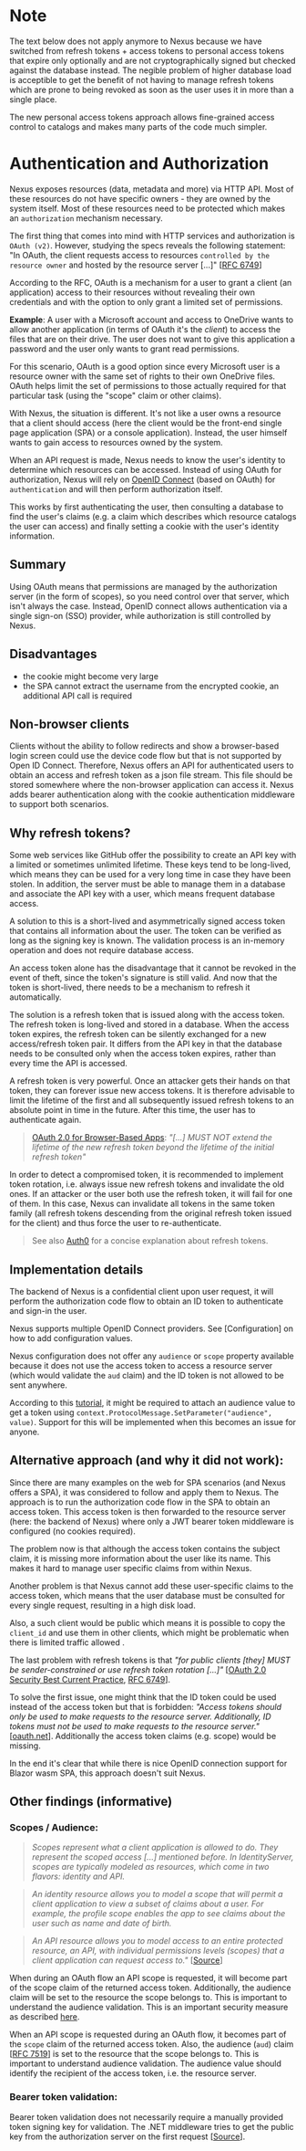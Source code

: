 # Note
The text below does not apply anymore to Nexus because we have switched from refresh tokens + access tokens to personal access tokens that expire only optionally and are not cryptographically signed but checked against the database instead. The negible problem of higher database load is acceptible to get the benefit of not having to manage refresh tokens which are prone to being revoked as soon as the user uses it in more than a single place.

The new personal access tokens approach allows fine-grained access control to catalogs and makes many parts of the code much simpler.

# Authentication and Authorization

Nexus exposes resources (data, metadata and more) via HTTP API. Most of these resources do not have specific owners - they are owned by the system itself. Most of these resources need to be protected which makes an `authorization` mechanism necessary.

The first thing that comes into mind with HTTP services and authorization is `OAuth (v2)`. However, studying the specs reveals the following statement:
"In OAuth, the client requests access to resources `controlled by the resource owner` and hosted by the resource server [...]" [[RFC 6749](https://datatracker.ietf.org/doc/html/rfc6749)]

According to the RFC, OAuth is a mechanism for a user to grant a client (an application) access to their resources without revealing their own credentials and with the option to only grant a limited set of permissions.

**Example**: A user with a Microsoft account and access to OneDrive wants to allow another application (in terms of OAuth it's the _client_) to access the files that are on their drive. The user does not want to give this application a password and the user only wants to grant read permissions.

For this scenario, OAuth is a good option since every Microsoft user is a resource owner with the same set of rights to their own OneDrive files. OAuth helps limit the set of permissions to those actually required for that particular task (using the "scope" claim or other claims).

With Nexus, the situation is different. It's not like a user owns a resource that a client should access (here the client would be the front-end single page application (SPA) or a console application). Instead, the user himself wants to gain access to resources owned by the system.

When an API request is made, Nexus needs to know the user's identity to determine which resources can be accessed. Instead of using OAuth for authorization, Nexus will rely on [OpenID Connect](https://openid.net/specs/openid-connect-core-1_0.html) (based on OAuth) for `authentication` and will then perform authorization itself.

This works by first authenticating the user, then consulting a database to find the user's claims (e.g. a claim which describes which resource catalogs the user can access) and finally setting a cookie with the user's identity information.

## Summary

Using OAuth means that permissions are managed by the authorization server (in the form of scopes), so you need control over that server, which isn't always the case. Instead, OpenID connect allows authentication via a single sign-on (SSO) provider, while authorization is still controlled by Nexus.

## Disadvantages

- the cookie might become very large
- the SPA cannot extract the username from the encrypted cookie, an additional API call is required

## Non-browser clients
Clients without the ability to follow redirects and show a browser-based login screen could use the device code flow but that is not supported by Open ID Connect. Therefore, Nexus offers an API for authenticated users to obtain an access and refresh token as a json file stream. This file should be stored somewhere where the non-browser application can access it. Nexus adds bearer authentication along with the cookie authentication middleware to support both scenarios.

## Why refresh tokens?

Some web services like GitHub offer the possibility to create an API key with a limited or sometimes unlimited lifetime. These keys tend to be long-lived, which means they can be used for a very long time in case they have been stolen. In addition, the server must be able to manage them in a database and associate the API key with a user, which means frequent database access.

A solution to this is a short-lived and asymmetrically signed access token that contains all information about the user. The token can be verified as long as the signing key is known. The validation process is an in-memory operation and does not require database access.

An access token alone has the disadvantage that it cannot be revoked in the event of theft, since the token's signature is still valid. And now that the token is short-lived, there needs to be a mechanism to refresh it automatically.

The solution is a refresh token that is issued along with the access token. The refresh token is long-lived and stored in a database. When the access token expires, the refresh token can be silently exchanged for a new access/refresh token pair. It differs from the API key in that the database needs to be consulted only when the access token expires, rather than every time the API is accessed.

A refresh token is very powerful. Once an attacker gets their hands on that token, they can forever issue new access tokens. It is therefore advisable to limit the lifetime of the first and all subsequently issued refresh tokens to an absolute point in time in the future. After this time, the user has to authenticate again. 

> [OAuth 2.0 for Browser-Based Apps](
https://datatracker.ietf.org/doc/html/draft-ietf-oauth-browser-based-apps-08): _"[...] MUST NOT extend the lifetime of the new refresh token beyond the lifetime of the initial refresh token"_

In order to detect a compromised token, it is recommended to implement token rotation, i.e. always issue new refresh tokens and invalidate the old ones. If an attacker or the user both use the refresh token, it will fail for one of them. In this case, Nexus can invalidate all tokens in the same token family (all refresh tokens descending from the original refresh token issued for the client) and thus force the user to re-authenticate. 

> See also [Auth0](https://auth0.com/docs/secure/tokens/refresh-tokens/refresh-token-rotation#:~:text=Refresh%20token%20rotation%20is%20a,that%20goes%20beyond%20silent%20authentication.&text=Refresh%20tokens%20are%20often%20used,issue%20long%2Dlived%20access%20tokens.) for a concise explanation about refresh tokens.

## Implementation details

The backend of Nexus is a confidential client upon user request, it will perform the authorization code flow to obtain an ID token to authenticate and sign-in the user.

Nexus supports multiple OpenID Connect providers. See [Configuration] on how to add configuration values.

Nexus configuration does not offer any `audience` or `scope` property available because it does not use the access token to access a resource server (which would validate the `aud` claim) and the ID token is not allowed to be sent anywhere. 

According to this [tutorial](https://auth0.com/blog/backend-for-frontend-pattern-with-auth0-and-dotnet/), it might be required to attach an audience value to get a token using `context.ProtocolMessage.SetParameter("audience", value)`. Support for this will be implemented when this becomes an issue for anyone.

## Alternative approach (and why it did not work):

Since there are many examples on the web for SPA scenarios (and Nexus offers a SPA), it was considered to follow and apply them to Nexus. The approach is to run the authorization code flow in the SPA to obtain an access token. This access token is then forwarded to the resource server (here: the backend of Nexus) where only a JWT bearer token middleware is configured (no cookies required).

The problem now is that although the access token contains the subject claim, it is missing more information about the user like its name. This makes it hard to manage user specific claims from within Nexus.

Another problem is that Nexus cannot add these user-specific claims to the access token, which means that the user database must be consulted for every single request, resulting in a high disk load.

Also, a such client would be public which means it is possible to copy the `client_id` and use them in other clients, which might be problematic when there is limited traffic allowed .

The last problem with refresh tokens is that _"for public clients [they] MUST be sender-constrained or use
   refresh token rotation [...]"_ [[OAuth 2.0 Security Best Current Practice](https://datatracker.ietf.org/doc/html/draft-ietf-oauth-security-topics-19#section-2.2.2), [RFC 6749](https://datatracker.ietf.org/doc/html/rfc6749#section-4.13)].

To solve the first issue, one might think that the ID token could be used instead of the access token but that is forbidden: _"Access tokens should only be used to make requests to the resource server. Additionally, ID tokens must not be used to make requests to the resource server."_ [[oauth.net](https://oauth.net/2/access-tokens/)]. Additionally the access token claims (e.g. scope) would be missing.

In the end it's clear that while there is nice OpenID connection support for Blazor wasm SPA, this approach doesn't suit Nexus.

## Other findings (informative)

### Scopes / Audience:

>_Scopes represent what a client application is allowed to do. They represent the scoped access [...] mentioned before. In IdentityServer, scopes are typically modeled as resources, which come in two flavors: identity and API._

>_An identity resource allows you to model a scope that will permit a client application to view a subset of claims about a user. For example, the profile scope enables the app to see claims about the user such as name and date of birth._

>_An API resource allows you to model access to an entire protected resource, an API, with individual permissions levels (scopes) that a client application can request access to."_ [[Source](https://www.scottbrady91.com/identity-server/getting-started-with-identityserver-4)]

When during an OAuth flow an API scope is requested, it will become part of the scope claim of the returned access token. Additionally, the audience claim will be set to the resource the scope belongs to. This is important to understand the audience validation. This is an important security measure as described [here](https://www.keycloak.org/docs/11.0/server_admin/#_audience).

When an API scope is requested during an OAuth flow, it becomes part of the `scope` claim of the returned access token. Also, the audience (`aud`) claim [[RFC 7519](https://www.rfc-editor.org/rfc/rfc7519#section-4.1.3)] is set to the resource that the scope belongs to. This is important to understand audience validation. The audience value should identify the recipient of the access token, i.e. the resource server.

### Bearer token validation:

Bearer token validation does not necessarily require a manually provided token signing key for validation. The .NET middleware tries to get the public key from the authorization server on the first request [[Source](https://stackoverflow.com/questions/58758198/does-addjwtbearer-do-what-i-think-it-does)].
